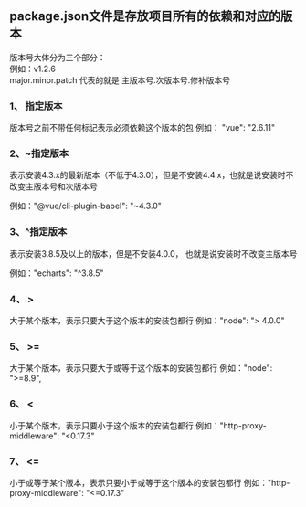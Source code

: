 ## package.json文件是存放项目所有的依赖和对应的版本

版本号大体分为三个部分：  
例如：v1.2.6  
major.minor.patch 代表的就是 主版本号.次版本号.修补版本号  

### 1、 指定版本
版本号之前不带任何标记表示必须依赖这个版本的包
例如： "vue": "2.6.11"

### 2、~指定版本

表示安装4.3.x的最新版本（不低于4.3.0），但是不安装4.4.x，也就是说安装时不改变主版本号和次版本号

例如："@vue/cli-plugin-babel": "~4.3.0"

### 3、^指定版本

表示安装3.8.5及以上的版本，但是不安装4.0.0， 也就是说安装时不改变主版本号

例如："echarts": "^3.8.5"


### 4、 >
大于某个版本，表示只要大于这个版本的安装包都行
例如："node": "> 4.0.0"

### 5、 >=
大于某个版本，表示只要大于或等于这个版本的安装包都行
例如："node": ">=8.9",

### 6、 <
小于某个版本，表示只要小于这个版本的安装包都行
例如："http-proxy-middleware": "<0.17.3"

### 7、 <=
小于或等于某个版本，表示只要小于或等于这个版本的安装包都行
例如："http-proxy-middleware": "<=0.17.3"
